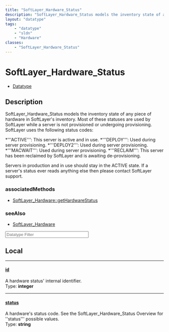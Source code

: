 ```yaml
---
title: "SoftLayer_Hardware_Status"
description: "SoftLayer_Hardware_Status models the inventory state of any piece of hardware in SoftLayer's inventory. Most of these st... "
layout: "datatype"
tags:
    - "datatype"
    - "sldn"
    - "Hardware"
classes:
    - "SoftLayer_Hardware_Status"
---
```


# SoftLayer_Hardware_Status
<div id='service-datatype'>
    <ul id='sldn-reference-tabs'>
        <li id='datatype'> <a href='/reference/datatypes/SoftLayer_Hardware_Status' >Datatype</a></li>
    </ul>
</div>

## Description 


SoftLayer_Hardware_Status models the inventory state of any piece of hardware in SoftLayer's inventory. Most of these statuses are used by SoftLayer while a server is not provisioned or undergoing provisioning. SoftLayer uses the following status codes: 


*'''ACTIVE''': This server is active and in use.
*'''DEPLOY''': Used during server provisioning.
*'''DEPLOY2''': Used during server provisioning.
*'''MACWAIT''': Used during server provisioning.
*'''RECLAIM''': This server has been reclaimed by SoftLayer and is awaiting de-provisioning.


Servers in production and in use should stay in the ACTIVE state. If a server's status ever reads anything else then please contact SoftLayer support. 


### associatedMethods

*  [SoftLayer_Hardware::getHardwareStatus](/reference/services/SoftLayer_Hardware/getHardwareStatus )



### seeAlso

* [SoftLayer_Hardware](/reference/services/SoftLayer_Hardware )




<!-- Filer BEGIN -->
<div class="view-filters">
        <div class="clearfix">
            <div class="search-input-box">
                <input placeholder="Datatype Filter" onkeyup="titleSearch(inputId='prop-input', divId='properties', elementClass='prop-row')" 
                    type="text" id="prop-input" value="" size="30" maxlength="128" class="form-text">
            </div>
        </div>
</div>
<!-- Filer END -->

<div id="properties" class="content">
<div id="localProperties" class="prop-content" >

## Local
<div class="prop-row">

-----
[id]: #id
#### [id]
A hardware status' internal identifier.  
<span class="type-label">Type: </span>**integer**  



</div>
<div class="prop-row">

-----
[status]: #status
#### [status]
A hardware's status code. See the SoftLayer_Hardware_Status Overview for ''status''' possible values.  
<span class="type-label">Type: </span>**string**  



</div>
</div>
<!-- LOCAL PROPERTY END -->

</div>


